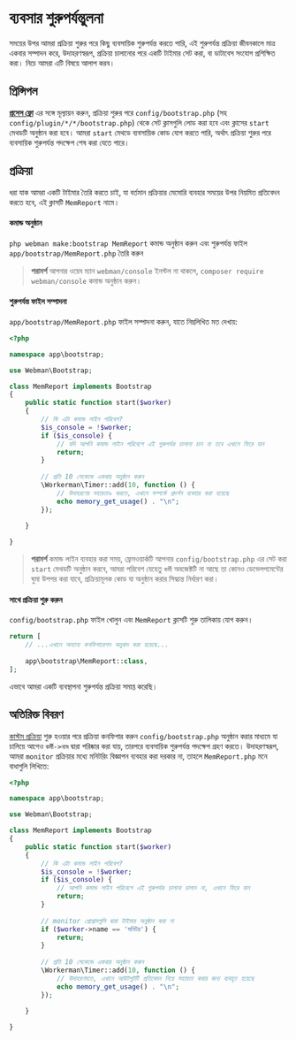 # ব্যবসার শুরুপর্যন্তুলনা

সময়ের উপর আমরা প্রক্রিয়া শুরুর পরে কিছু ব্যবসায়িক শুরুপর্যন্ত করতে পারি, এই শুরুপর্যন্ত প্রক্রিয়া জীবনকালে মাত্র একবার সম্পাদন করে, উদাহরণস্বরূপ, প্রক্রিয়া চালানোর পরে একটি টাইমার সেট করা, বা ডাটাবেস সংযোগ প্রশিক্ষিত করা। নিচে আমরা এটি বিষয়ে আলাপ করব।

## প্রিন্সিপল
**[প্রসেস ফ্লো](process.md)** এর সঙ্গে মূল্যায়ন করুন, প্রক্রিয়া শুরুর পরে `config/bootstrap.php` (সহ `config/plugin/*/*/bootstrap.php`) থেকে সেট ক্লাসগুলি লোড করা হবে এবং ক্লাসের `start` মেথডটি অনুষ্ঠান করা হবে। আমরা `start` মেথডে ব্যবসায়িক কোড যোগ করতে পারি, অর্থাৎ প্রক্রিয়া শুরুর পরে ব্যবসায়িক শুরুপর্যন্ত পদক্ষেপ শেষ করা যেতে পারে।

## প্রক্রিয়া
ধরা যাক আমরা একটি টাইমার তৈরি করতে চাই, যা বর্তমান প্রক্রিয়ার মেমোরি ব্যবহার সময়ের উপর নিয়মিত প্রতিবেদন করতে হবে, এই ক্লাসটি `MemReport` নামে।

#### কমান্ড অনুষ্ঠান
`php webman make:bootstrap MemReport` কমান্ড অনুষ্ঠান করুন এবং শুরুপর্যন্ত ফাইল `app/bootstrap/MemReport.php` তৈরি করুন

> **পরামর্শ**
> আপনার ওয়েব ম্যান `webman/console` ইনস্টল না থাকলে, `composer require webman/console` কমান্ড অনুষ্ঠান করুন।

#### শুরুপর্যন্ত ফাইল সম্পাদনা
`app/bootstrap/MemReport.php` ফাইল সম্পাদনা করুন, যাতে নিম্নলিখিত মত দেখায়:
```php
<?php

namespace app\bootstrap;

use Webman\Bootstrap;

class MemReport implements Bootstrap
{
    public static function start($worker)
    {
        // কি এটা কমান্ড লাইন পরিবেশ?
        $is_console = !$worker;
        if ($is_console) {
            // যদি আপনি কমান্ড লাইন পরিবেশে এই শুরুপর্যন্ত চালানা চান না তবে এখানে ফিরে যান
            return;
        }
        
        // প্রতি 10 সেকেন্ডে একবার অনুষ্ঠান করুন
        \Workerman\Timer::add(10, function () {
            // উদাহরণের সহায়তা৯ করতে, এখানে সম্পর্কে প্রদর্শন ব্যবহার করা হয়েছে
            echo memory_get_usage() . "\n";
        });
        
    }

}
```

> **পরামর্শ**
> কমান্ড লাইন ব্যবহার করা সময়, ফ্রেমওয়ার্কটি আপনার `config/bootstrap.php` এর সেট করা `start` মেথডটি অনুষ্ঠান করবে, আমরা পরিবেশ যেহেতু `কর্মী` অবজেক্টটি না আছে তা কোনও ডেভেলপমেন্টের ঘুমা উপপর করা যাবে, প্রক্রিয়ামূলক কোড যা অনুষ্ঠান করার সিদ্ধান্ত নির্ধারণ করা।

#### সাথে প্রক্রিয়া শুরু করুন
`config/bootstrap.php` ফাইল খোলুন এবং `MemReport` ক্লাসটি শুরু তালিকায় যোগ করুন।
```php
return [
    // ...এখানে অন্যান্য কনফিগারেশন অনুবাদ করা হয়েছে...
    
    app\bootstrap\MemReport::class,
];
```

এভাবে আমরা একটি ব্যবস্থাপনা শুরুপর্যন্ত প্রক্রিয়া সমাপ্ত করেছি।

## অতিরিক্ত বিবরণ
[কাস্টম প্রক্রিয়া](../process.md) শুরু হওয়ার পরে প্রক্রিয়া কনফিগার করুন `config/bootstrap.php` অনুষ্ঠান করার মাধ্যমে যা চালিয়ে আগেও `কর্মী->নাম` দ্বারা পরিষ্কার করা যায়, তারপরে ব্যবসায়িক শুরুপর্যন্ত পদক্ষেপ গ্রহণ করতে। উদাহরণস্বরূপ, আমরা `monitor` প্রক্রিয়ার মধ্যে মনিটরিং বিজ্ঞাপন ব্যবহার করা দরকার না, তাহলে `MemReport.php` মনে বাধাগুলি লিখিতে:
```php
<?php

namespace app\bootstrap;

use Webman\Bootstrap;

class MemReport implements Bootstrap
{
    public static function start($worker)
    {
        // কি এটা কমান্ড লাইন পরিবেশ?
        $is_console = !$worker;
        if ($is_console) {
            // আপনি কমান্ড লাইন পরিবেশে এই শুরুপর্যন্ত চালানা চালান না, এখানে ফিরে যান
            return;
        }
        
        // monitor প্রোগ্রামগুলি দ্বারা টাইমার অনুষ্ঠান করা না
        if ($worker->name == 'মনিটর') {
            return;
        }
        
        // প্রতি 10 সেকেন্ডে একবার অনুষ্ঠান করুন
        \Workerman\Timer::add(10, function () {
            // উদাহরণমতে, এখানে আউটপুটটি প্রতিবেদন নিয়ে সহায়তা করার জন্য ব্যবহৃত হয়েছে
            echo memory_get_usage() . "\n";
        });
        
    }

}
```
